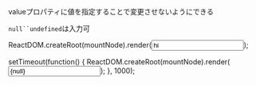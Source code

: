 valueプロパティに値を指定することで変更させないようにできる

`null``undefined`は入力可


ReactDOM.createRoot(mountNode).render(<input value="hi" />);

setTimeout(function() {
  ReactDOM.createRoot(mountNode).render(<input value={null} />);
}, 1000);
